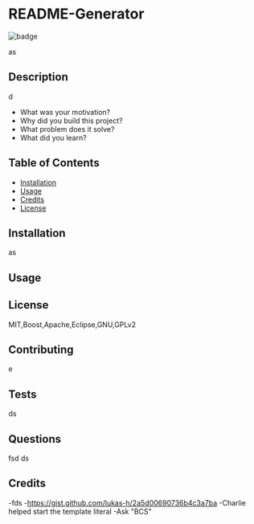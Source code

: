 # README-Generator


  ![badge](https://img.shields.io/badge/license-MIT,Boost,Apache,Eclipse,GNU,GPLv2-yellow.svg)
 
  as
  
  ## Description
  d
  - What was your motivation?
  - Why did you build this project?
  - What problem does it solve?
  - What did you learn?
  
  ## Table of Contents
  - [Installation](#installation)
  - [Usage](#usage)
  - [Credits](#credits)
  - [License](#license)
  
  ## Installation
  as
  ## Usage
  
  ## License
  MIT,Boost,Apache,Eclipse,GNU,GPLv2
  ## Contributing
  e
  ## Tests
  ds
  ## Questions
  fsd
  ds 
  
  ## Credits 
  -fds
  -https://gist.github.com/lukas-h/2a5d00690736b4c3a7ba
  -Charlie helped start the template literal
  -Ask "BCS"
  